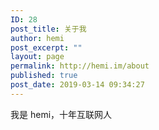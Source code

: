 ```yaml
---
ID: 28
post_title: 关于我
author: hemi
post_excerpt: ""
layout: page
permalink: http://hemi.im/about
published: true
post_date: 2019-03-14 09:34:27
---
```

<!-- wp:paragraph -->
<p>我是 hemi，十年互联网人<br></p>
<!-- /wp:paragraph -->